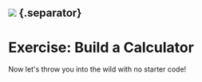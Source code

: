 ## ![](https://s3.amazonaws.com/python-ga/images/GA_Cog_Medium_White_RGB.png) {.separator}
<h1>Exercise: Build a Calculator</h1>

Now let's throw you into the wild with no starter code! 

